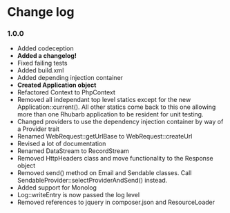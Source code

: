 # Change log

### 1.0.0

* Added codeception
* **Added a changelog!**
* Fixed failing tests
* Added build.xml
* Added depending injection container
* **Created Application object**
* Refactored Context to PhpContext
* Removed all independant top level statics except for the new Application::current(). All other statics
  come back to this one allowing more than one Rhubarb application to be resident for unit testing.
* Changed providers to use the dependency injection container by way of a Provider trait
* Renamed WebRequest::getUrlBase to WebRequest::createUrl
* Revised a lot of documentation
* Renamed DataStream to RecordStream
* Removed HttpHeaders class and move functionality to the Response object
* Removed send() method on Email and Sendable classes. Call SendableProvider::selectProviderAndSend() instead.
* Added support for Monolog
* Log::writeEntry is now passed the log level
* Removed references to jquery in composer.json and ResourceLoader